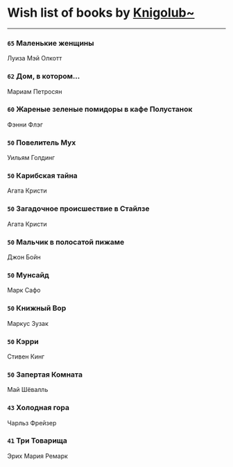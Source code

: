 # Wish list of books by [Knigolub~](https://plus.google.com/u/0/111878597279669641685/)
---

### `65` Маленькие женщины
Луиза Мэй Олкотт

### `62` Дом, в котором...
Мариам Петросян

### `60` Жареные зеленые помидоры в кафе Полустанок
Фэнни Флэг

### `50` Повелитель Мух
Уильям Голдинг

### `50` Карибская тайна
Агата Кристи

### `50` Загадочное происшествие в Стайлзе
Агата Кристи

### `50` Мальчик в полосатой пижаме
Джон Бойн

### `50` Мунсайд
Марк Сафо

### `50` Книжный Вор
Маркус Зузак

### `50` Кэрри
Стивен Кинг

### `50` Запертая Комната
Май Шёвалль

### `43` Холодная гора
Чарльз Фрейзер

### `41` Три Товарища
Эрих Мария Ремарк

